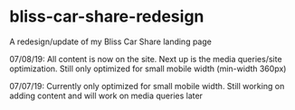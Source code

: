 # bliss-car-share-redesign
A redesign/update of my Bliss Car Share landing page

07/08/19: All content is now on the site. Next up is the media queries/site optimization. Still only optimized for small mobile width (min-width 360px)

07/07/19: Currently only optimized for small mobile width. Still working on adding content and will work on media queries later
